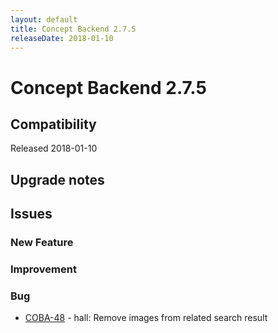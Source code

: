```yaml
---
layout: default
title: Concept Backend 2.7.5
releaseDate: 2018-01-10
---
```

<div class="jumbotron">
    <h1>Concept Backend 2.7.5</h1>    
    <h2>Compatibility</h2>
    <ul>
    </ul>
</div>

Released 2018-01-10



## Upgrade notes  
           



## Issues  


### New Feature 



### Improvement 



### Bug 

 * [COBA-48](https://jira.infomaker.se/browse/COBA-48) - hall: Remove images from related search result 


